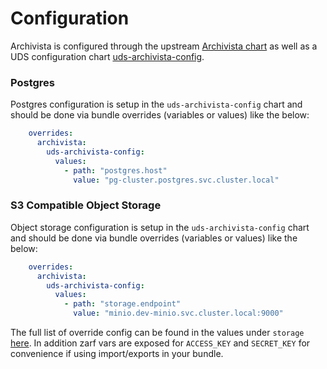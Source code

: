 # Configuration

Archivista is configured through the upstream [Archivista chart](https://github.com/in-toto/archivista/tree/main/chart) as well as a UDS configuration chart [uds-archivista-config](../chart).

### Postgres

Postgres configuration is setup in the `uds-archivista-config` chart and should be done via bundle overrides (variables or values) like the below:
```yaml
    overrides:
      archivista:
        uds-archivista-config:
          values:
            - path: "postgres.host"
              value: "pg-cluster.postgres.svc.cluster.local"
```
### S3 Compatible Object Storage

Object storage configuration is setup in the `uds-archivista-config` chart and should be done via bundle overrides (variables or values) like the below:
```yaml
    overrides:
      archivista:
        uds-archivista-config:
          values:
            - path: "storage.endpoint"
              value: "minio.dev-minio.svc.cluster.local:9000"
```

The full list of override config can be found in the values under `storage` [here](./chart/values.yaml). In addition zarf vars are exposed for `ACCESS_KEY` and `SECRET_KEY` for convenience if using import/exports in your bundle.
